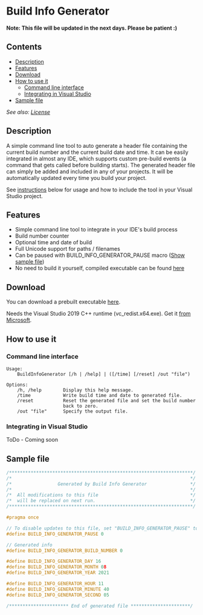 # Build Info Generator

**Note: This file will be updated in the next days. Please be patient :)**


## Contents

- [Description](#description)
- [Features](#features)
- [Download](#download)
- [How to use it](#how-to-use-it)
  - [Command line interface](#command-line-interface)
  - [Integrating in Visual Studio](#integrating-in-visual-studio)
- [Sample file](#sample-file)

*See also: [License](LICENSE.md)*


## Description

A simple command line tool to auto generate a header file containing the current build number and the current build date and time.
It can be easily integrated in almost any IDE, which supports custom pre-build events (a command that gets called before building starts).
The generated header file can simply be added and included in any of your projects. It will be automatically updated every time you build your project.

See [instructions](#how-to-use-it) below for usage and how to include the tool in your Visual Studio project.


## Features

- Simple command line tool to integrate in your IDE's build process
- Build number counter
- Optional time and date of build
- Full Unicode support for paths / filenames
- Can be paused with BUILD_INFO_GENERATOR_PAUSE macro ([Show sample file](#sample-file))
- No need to build it yourself, compiled executable can be found [here](x64/Release/BuildInfoGenerator.exe)

## Download

You can download a prebuilt executable [here](x64/Release/BuildInfoGenerator.exe).

Needs the Visual Studio 2019 C++ runtime (vc_redist.x64.exe). Get it [from Microsoft](https://support.microsoft.com/en-us/topic/the-latest-supported-visual-c-downloads-2647da03-1eea-4433-9aff-95f26a218cc0).

## How to use it

### Command line interface

~~~
Usage:
    BuildInfoGenerator [/h | /help] | ([/time] [/reset] /out "file")

Options:
    /h, /help        Display this help message.
    /time            Write build time and date to generated file.
    /reset           Reset the generated file and set the build number
                     back to zero.
    /out "file"      Specify the output file.
~~~

### Integrating in Visual Studio

ToDo - Coming soon


## Sample file

~~~cpp
/********************************************************************/
/*                                                                  */
/*                 Generated by Build Info Generator                */
/*                                                                  */
/*  All modifications to this file                                  */
/*  will be replaced on next run.                                   */
/********************************************************************/

#pragma once

// To disable updates to this file, set "BUILD_INFO_GENERATOR_PAUSE" to "1".
#define BUILD_INFO_GENERATOR_PAUSE 0

// Generated info
#define BUILD_INFO_GENERATOR_BUILD_NUMBER 0

#define BUILD_INFO_GENERATOR_DAY 16
#define BUILD_INFO_GENERATOR_MONTH 08
#define BUILD_INFO_GENERATOR_YEAR 2021

#define BUILD_INFO_GENERATOR_HOUR 11
#define BUILD_INFO_GENERATOR_MINUTE 40
#define BUILD_INFO_GENERATOR_SECOND 05

/********************** End of generated file **********************/
~~~
